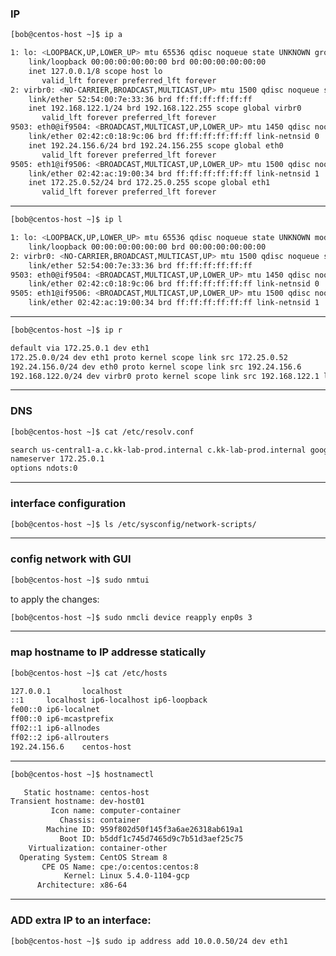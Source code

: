 

### IP 


```bash
[bob@centos-host ~]$ ip a

1: lo: <LOOPBACK,UP,LOWER_UP> mtu 65536 qdisc noqueue state UNKNOWN group default qlen 1000
    link/loopback 00:00:00:00:00:00 brd 00:00:00:00:00:00
    inet 127.0.0.1/8 scope host lo
       valid_lft forever preferred_lft forever
2: virbr0: <NO-CARRIER,BROADCAST,MULTICAST,UP> mtu 1500 qdisc noqueue state DOWN group default qlen 1000
    link/ether 52:54:00:7e:33:36 brd ff:ff:ff:ff:ff:ff
    inet 192.168.122.1/24 brd 192.168.122.255 scope global virbr0
       valid_lft forever preferred_lft forever
9503: eth0@if9504: <BROADCAST,MULTICAST,UP,LOWER_UP> mtu 1450 qdisc noqueue state UP group default 
    link/ether 02:42:c0:18:9c:06 brd ff:ff:ff:ff:ff:ff link-netnsid 0
    inet 192.24.156.6/24 brd 192.24.156.255 scope global eth0
       valid_lft forever preferred_lft forever
9505: eth1@if9506: <BROADCAST,MULTICAST,UP,LOWER_UP> mtu 1500 qdisc noqueue state UP group default 
    link/ether 02:42:ac:19:00:34 brd ff:ff:ff:ff:ff:ff link-netnsid 1
    inet 172.25.0.52/24 brd 172.25.0.255 scope global eth1
       valid_lft forever preferred_lft forever
```

________________________________________________________________________________________________




```bash
[bob@centos-host ~]$ ip l

1: lo: <LOOPBACK,UP,LOWER_UP> mtu 65536 qdisc noqueue state UNKNOWN mode DEFAULT group default qlen 1000
    link/loopback 00:00:00:00:00:00 brd 00:00:00:00:00:00
2: virbr0: <NO-CARRIER,BROADCAST,MULTICAST,UP> mtu 1500 qdisc noqueue state DOWN mode DEFAULT group default qlen 1000
    link/ether 52:54:00:7e:33:36 brd ff:ff:ff:ff:ff:ff
9503: eth0@if9504: <BROADCAST,MULTICAST,UP,LOWER_UP> mtu 1450 qdisc noqueue state UP mode DEFAULT group default 
    link/ether 02:42:c0:18:9c:06 brd ff:ff:ff:ff:ff:ff link-netnsid 0
9505: eth1@if9506: <BROADCAST,MULTICAST,UP,LOWER_UP> mtu 1500 qdisc noqueue state UP mode DEFAULT group default 
    link/ether 02:42:ac:19:00:34 brd ff:ff:ff:ff:ff:ff link-netnsid 1
```

________________________________________________________________________________________________






```bash
[bob@centos-host ~]$ ip r

default via 172.25.0.1 dev eth1 
172.25.0.0/24 dev eth1 proto kernel scope link src 172.25.0.52 
192.24.156.0/24 dev eth0 proto kernel scope link src 192.24.156.6 
192.168.122.0/24 dev virbr0 proto kernel scope link src 192.168.122.1 linkdown 
```

________________________________________________________________________________________________


### DNS

```bash
[bob@centos-host ~]$ cat /etc/resolv.conf

search us-central1-a.c.kk-lab-prod.internal c.kk-lab-prod.internal google.internal
nameserver 172.25.0.1
options ndots:0
```

________________________________________________________________________________________________


### interface configuration

```bash
[bob@centos-host ~]$ ls /etc/sysconfig/network-scripts/
```

________________________________________________________________________________________________


### config network with GUI

```bash
[bob@centos-host ~]$ sudo nmtui
```

to apply the changes:

```bash
[bob@centos-host ~]$ sudo nmcli device reapply enp0s 3
```

________________________________________________________________________________________________


### map hostname to IP addresse statically

```bash
[bob@centos-host ~]$ cat /etc/hosts

127.0.0.1       localhost
::1     localhost ip6-localhost ip6-loopback
fe00::0 ip6-localnet
ff00::0 ip6-mcastprefix
ff02::1 ip6-allnodes
ff02::2 ip6-allrouters
192.24.156.6    centos-host
```

________________________________________________________________________________________________




```bash
[bob@centos-host ~]$ hostnamectl

   Static hostname: centos-host
Transient hostname: dev-host01
         Icon name: computer-container
           Chassis: container
        Machine ID: 959f802d50f145f3a6ae26318ab619a1
           Boot ID: b5ddf1c745d7465d9c7b51d3aef25c75
    Virtualization: container-other
  Operating System: CentOS Stream 8
       CPE OS Name: cpe:/o:centos:centos:8
            Kernel: Linux 5.4.0-1104-gcp
      Architecture: x86-64
```

________________________________________________________________________________________________


### ADD extra IP to an interface:

```bash
[bob@centos-host ~]$ sudo ip address add 10.0.0.50/24 dev eth1
```


